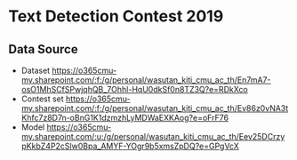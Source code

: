 # Text Detection Contest 2019

## Data Source
- Dataset     https://o365cmu-my.sharepoint.com/:f:/g/personal/wasutan_kiti_cmu_ac_th/En7mA7-osO1MhSCfSPwjqhQB_7Ohhl-HqU0dkSf0n8TZ3Q?e=RDkXco
- Contest set https://o365cmu-my.sharepoint.com/:f:/g/personal/wasutan_kiti_cmu_ac_th/Ev86z0vNA3tKhfc7z8D7n-oBnG1K1dzmzhLyMDWaEXKAog?e=oFrF76
- Model       https://o365cmu-my.sharepoint.com/:u:/g/personal/wasutan_kiti_cmu_ac_th/Eev25DCrzypKkbZ4P2cSlw0Bpa_AMYF-YOgr9b5xmsZpDQ?e=GPgVcX